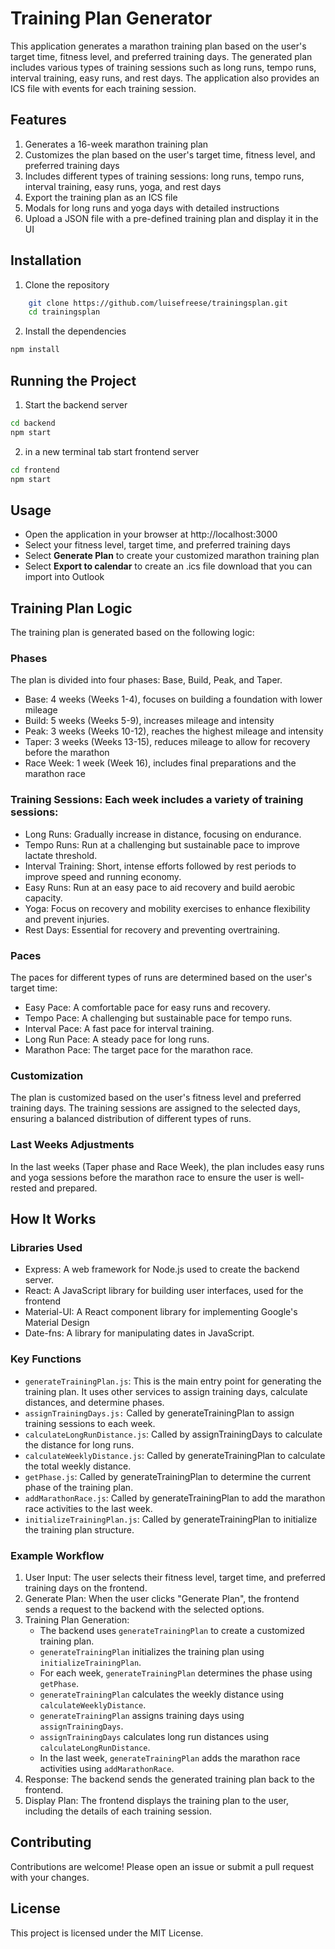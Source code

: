 # Training Plan Generator

This application generates a marathon training plan based on the user's target time, fitness level, and preferred training days. The generated plan includes various types of training sessions such as long runs, tempo runs, interval training, easy runs, and rest days. The application also provides an ICS file with events for each training session.

## Features

1. Generates a 16-week marathon training plan
2. Customizes the plan based on the user's target time, fitness level, and preferred training days
3. Includes different types of training sessions: long runs, tempo runs, interval training, easy runs, yoga, and rest days
4. Export the training plan as an ICS file
5. Modals for long runs and yoga days with detailed instructions
6. Upload a JSON file with a pre-defined training plan and display it in the UI

## Installation

1. Clone the repository

```sh
    git clone https://github.com/luisefreese/trainingsplan.git
    cd trainingsplan
```

2. Install the dependencies

```sh
npm install
```

## Running the Project

1. Start the backend server

```sh
cd backend
npm start
```

2. in a new terminal tab start frontend server

```sh
cd frontend
npm start
```

## Usage

* Open the application in your browser at http://localhost:3000
* Select your fitness level, target time, and preferred training days
* Select **Generate Plan** to create your customized marathon training plan
* Select **Export to calendar** to create an .ics file download that you can import into Outlook

## Training Plan Logic

The training plan is generated based on the following logic:

### Phases

The plan is divided into four phases: Base, Build, Peak, and Taper.

* Base: 4 weeks (Weeks 1-4), focuses on building a foundation with lower mileage
* Build: 5 weeks (Weeks 5-9), increases mileage and intensity
* Peak: 3 weeks (Weeks 10-12), reaches the highest mileage and intensity
* Taper: 3 weeks (Weeks 13-15), reduces mileage to allow for recovery before the marathon
* Race Week: 1 week (Week 16), includes final preparations and the marathon race

### Training Sessions: Each week includes a variety of training sessions:

* Long Runs: Gradually increase in distance, focusing on endurance.
* Tempo Runs: Run at a challenging but sustainable pace to improve lactate threshold.
* Interval Training: Short, intense efforts followed by rest periods to improve speed and running economy.
* Easy Runs: Run at an easy pace to aid recovery and build aerobic capacity.
* Yoga: Focus on recovery and mobility exercises to enhance flexibility and prevent injuries.
* Rest Days: Essential for recovery and preventing overtraining.

### Paces

The paces for different types of runs are determined based on the user's target time:

* Easy Pace: A comfortable pace for easy runs and recovery.
* Tempo Pace: A challenging but sustainable pace for tempo runs.
* Interval Pace: A fast pace for interval training.
* Long Run Pace: A steady pace for long runs.
* Marathon Pace: The target pace for the marathon race.

### Customization

The plan is customized based on the user's fitness level and preferred training days. The training sessions are assigned to the selected days, ensuring a balanced distribution of different types of runs.

### Last Weeks Adjustments

In the last weeks (Taper phase and Race Week), the plan includes easy runs and yoga sessions before the marathon race to ensure the user is well-rested and prepared.

## How It Works

### Libraries Used    

* Express: A web framework for Node.js used to create the backend server.
* React: A JavaScript library for building user interfaces, used for the frontend
* Material-UI: A React component library for implementing Google's Material Design
* Date-fns: A library for manipulating dates in JavaScript.

### Key Functions

* `generateTrainingPlan.js`: This is the main entry point for generating the training plan. It uses other services to assign training days, calculate distances, and determine phases.
* `assignTrainingDays.js:` Called by generateTrainingPlan to assign training sessions to each week.
* `calculateLongRunDistance.js`: Called by assignTrainingDays to calculate the distance for long runs.
* `calculateWeeklyDistance.js`: Called by generateTrainingPlan to calculate the total weekly distance.
* `getPhase.js`: Called by generateTrainingPlan to determine the current phase of the training plan.
* `addMarathonRace.js`: Called by generateTrainingPlan to add the marathon race activities to the last week.
* `initializeTrainingPlan.js`: Called by generateTrainingPlan to initialize the training plan structure.

### Example Workflow

1. User Input: The user selects their fitness level, target time, and preferred training days on the frontend.
2. Generate Plan: When the user clicks "Generate Plan", the frontend sends a request to the backend with the selected options.
3. Training Plan Generation:
    * The backend uses `generateTrainingPlan` to create a customized training plan.
    * `generateTrainingPlan` initializes the training plan using `initializeTrainingPlan`.
    * For each week, `generateTrainingPlan` determines the phase using `getPhase`.
    * `generateTrainingPlan` calculates the weekly distance using `calculateWeeklyDistance`.
    * `generateTrainingPlan` assigns training days using `assignTrainingDays`.
    * `assignTrainingDays` calculates long run distances using `calculateLongRunDistance`.
    * In the last week, `generateTrainingPlan` adds the marathon race activities using `addMarathonRace`.
4. Response: The backend sends the generated training plan back to the frontend.
5. Display Plan: The frontend displays the training plan to the user, including the details of each training session.

## Contributing

Contributions are welcome! Please open an issue or submit a pull request with your changes.

## License

This project is licensed under the MIT License.
